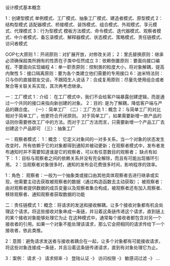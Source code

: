 设计模式基本概念

1：创建型模式
单例模式、工厂模式、抽象工厂模式、建造者模式、原型模式
2：结构型模式
适配器模式、桥接模式、装饰模式、组合模式、外观模式、享元模式、代理模式
3：行为型模式
模板方法模式、命令模式、迭代器模式、观察者模式、中介者模式、备忘录模式、解释器模式、状态模式、策略模式、责任链模式、访问者模式

OOP七大原则
1：开闭原则：对扩展开放，对修改关闭；
2：里氏替换原则：继承必须确保超类所拥有的性质在子类中任然成立
3：依赖倒置原则：要面向接口编程，不要面向实现编程
4：单一职责原则：控制类的粒度大小，将对象解耦，提高内聚性
5：接口隔离原则：要为各个类建立他们需要的专用接口
6：迪米特法则：只与你的直接朋友交谈，不跟陌生人说话
7：合成复用原则：尽量先使用组合或者聚合等关联关系实现，其次再考虑继承。


一：工厂模式
1：介绍：
在工厂模式中，我们不会给客户端暴露创建逻辑，而是通过一个共同的接口来指向新创建的对象。
2：目的:
是为了解耦，降低客户端与产品的耦合度。
（一）：简单工厂
（二）：工厂方法
1：概念
2：与简单工厂的对比
相对于简单工厂，他更符合开闭原则。
对于简单工厂，如果需要新增一款产品的话则你需要修改工厂中的方法。而对于工厂方法而言，只需要新增一个产品工厂去创建这个产品即可
（三）：抽象工厂

一：观察者模式：
1：概念：
它定义对象间的一对多关系，当一个对象的状态发生改变时，所有依赖于它的对象都得到通知并被动更新；在观察者模式中，发布者发布通知时并不需要知道谁是它的观察者，可以有任意数目的观察者；
缺点有如下：
1：目标与观察者之间的依赖关系并没有完全解除，而且有可能出现循环引用。
2：当观察者对象很多时，通知的发布会花费很多时间，影响程序的效率。

1：角色：
观察者：一般为一个抽象类或接口由其他具体观察者去进行继承或实现，他需要主动去获取被观察者的数据（通过构造函数去主动获取）；
被观察者：由对观察者提供数据的成员变量以及观察者集合构成，被观察者还有加入观察者、移除观察者、通知观察者获取数据的功能

二：责任链模式
1：概念：将请求的发送和接收解耦，让多个接收对象都有机会处理这个请求。将这些接收对象串成一条链，并沿着这条链传递这个请求，直到链上的某个接收对象能够处理它为止
在这种模式中，通常每个接收者都包含对另一个接收者的引用。如果一个对象不能处理该请求，那么它会把相同的请求传给下一个接收者，依此类推。

2：意图：避免请求发送者与接收者耦合在一起，让多个对象都有可能接收请求，将这些对象连接成一条链，并且沿着这条链传递请求，直到有对象处理它为止。

3：案例：
请求  -》  请求频率  -》  登陆认证  -》  访问权限  -》 敏感词过滤  -》 ...
